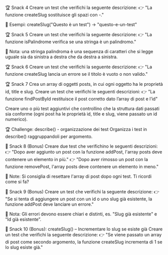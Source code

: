 🏆 Snack 4
Creare un test che verifichi la seguente descrizione:
👉 "La funzione createSlug sostituisce gli spazi con -."

📌 Esempi:
createSlug("Questo è un test") → "questo-e-un-test"

🏆 Snack 5
Creare un test che verifichi la seguente descrizione:
👉 "La funzione isPalindrome verifica se una stringa è un palindromo."

📌 Nota: una stringa palindroma è una sequenza di caratteri che si legge uguale sia da sinistra a destra che da destra a sinistra.

🏆 Snack 6
Creare un test che verifichi la seguente descrizione:
👉 "La funzione createSlug lancia un errore se il titolo è vuoto o non valido."

🏆 Snack 7
Crea un array di oggetti posts, in cui ogni oggetto ha le proprietà id, title e slug.
Creare un test che verifichi le seguenti descrizioni:
👉 "La funzione findPostById restituisce il post corretto dato l’array di post e l’id"

Creare uno o più test aggiuntivi che controllino che la struttura dati passati sia conforme (ogni post ha le proprietà id, title e slug, viene passato un id numerico).

🏆 Challenge: describe() - organizzazione dei test
Organizza i test in describe() raggruppandoli per argomento.

🎯 Snack 8 (Bonus)
Creare due test che verifichino le seguenti descrizioni:
👉 "Dopo aver aggiunto un post con la funzione addPost, l'array posts deve contenere un elemento in più."
👉 "Dopo aver rimosso un post con la funzione removePost, l'array posts deve contenere un elemento in meno."

📌 Note:
Si consiglia di resettare l'array di post dopo ogni test. Ti ricordi come si fa?

🎯 Snack 9 (Bonus)
Creare un test che verifichi la seguente descrizione:
👉 "Se si tenta di aggiungere un post con un id o uno slug già esistente, la funzione addPost deve lanciare un errore."

📌 Nota:
Gli errori devono essere chiari e distinti, es. "Slug già esistente" e “Id già esistente”.

🎯 Snack 10 (Bonus): createSlug() – Incrementare lo slug se esiste già
Creare un test che verifichi la seguente descrizione:
👉 "Se viene passato un array di post come secondo argomento, la funzione createSlug incrementa di 1 se lo slug esiste già."
